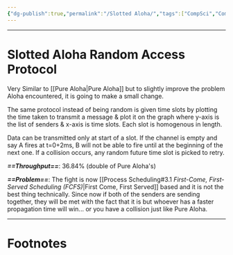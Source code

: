 ```yaml
---
{"dg-publish":true,"permalink":"/Slotted Aloha/","tags":["CompSci","CompNet"]}
---
```



---
# Slotted Aloha Random Access Protocol
Very Similar to [[Pure Aloha\|Pure Aloha]] but to slightly improve the problem Aloha encountered, it is going to make a small change.

The same protocol instead of being random is given time slots by plotting the time taken to transmit a message & plot it on the graph where y-axis is the list of senders & x-axis is time slots. Each slot is homogenous in length.

Data can be transmitted only at start of a slot. If the channel is empty and say A fires at t=0+2ms, B will not be able to fire until at the beginning of the next one. If a collision occurs, any random future time slot is picked to retry.

***==Throughput==***: 36.84% (double of Pure Aloha's)

***==Problem==***: The fight is now [[Process Scheduling#3.1 *First-Come, First-Served Scheduling (FCFS)*\|First Come, First Served]] based and it is not the best thing technically. Since now if both of the senders are sending together, they will be met with the fact that it is but whoever has a faster propagation time will win... or you have a collision just like Pure Aloha.

---
# Footnotes
